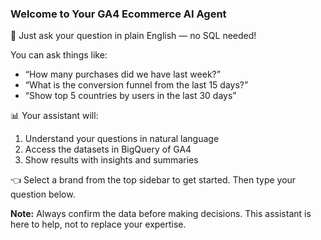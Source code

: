 ### Welcome to Your GA4 Ecommerce AI Agent

💬 Just ask your question in plain English — no SQL needed!

You can ask things like:
- “How many purchases did we have last week?”
- “What is the conversion funnel from the last 15 days?”
- “Show top 5 countries by users in the last 30 days”

📊 Your assistant will:
1. Understand your questions in natural language 
2. Access the datasets in BigQuery of GA4  
3. Show results with insights and summaries

👈 Select a brand from the top sidebar to get started. Then type your question below.

**Note:** Always confirm the data before making decisions. This assistant is here to help, not to replace your expertise.
